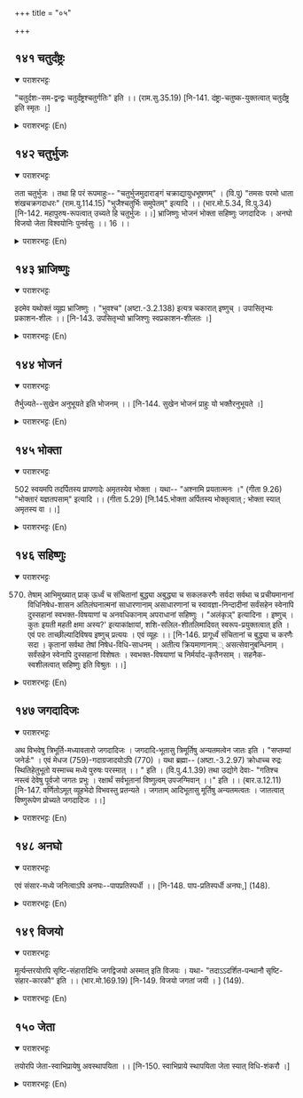 +++
title = "०५"

+++

## १४१  चतुर्दंष्ट्रः
<details open><summary>पराशरभट्टः</summary>

"चतुर्दशः-सम-द्वन्द्वः चतुर्दंष्ट्रश्चतुर्गतिः" इति ।। (राम.सु.35.19) [नि-141. दंष्ट्रा-चतुष्क-युक्तत्वात् चतुर्दंष्ट्र इति स्मृतः ।]
</details>

<details><summary>पराशरभट्टः (En)</summary>

He of four teeth. He is possessed of four teeth in His transcendental form which is the source from which all the four व्यूह-s or Emanations emerge. Hence भगवान् is known as चतुर्दंष्ट्रः. The possession of four large teeth is considered to be the special mark of a great person. Vide "Chathur-dasa-sama - dvandvah चतुर्दंष्ट्रः चतुर्गतीः ." (The eyelashes, nostrils, eyes ears, lips, chest, eyebrows, wrist, knees, testicles, hips, hands legs and heels) these fourteen, parts which are in pairs are mutually alike; रामा has four broad teeth. His gait is of four kinds like those of the lion, tiger, elephant and bull).
</details>

## १४२  चतुर्भुजः
<details open><summary>पराशरभट्टः</summary>

तता चतुर्भुजः । तथा हि परं रूपमाहुः-- "चतुर्भुजमुदाराङ्गं चक्राद्यायुधभूषणम्" । (वि.पु) "तमसः परमो धाता शंखचक्रगदाधरः" (राम.यु.114.15) "भुजैश्चतुर्भिः समुपेतम्" इत्यादि ।। (भार.मो.5.34, वि.पु.34) [नि-142. महापुरुष-रूपत्वात् उच्यते हि चतुर्भुजः ।।] भ्राजिष्णुः भोजनं भोक्ता सहिष्णुः जगदादिजः । अनघो विजयो जेता विश्वयोनिः पुनर्वसुः ।। 16 ।।
</details>

<details><summary>पराशरभट्टः (En)</summary>

He of four arms. He is four armed. They say that such is the परारूप or the Trancendental form. "He is possessed of four arms, is of a highly generous nature and has discus and other weapons and ornaments." "He who is in a place beyond darkness (the material world) and who wields the conch, discus and mace." "He who is endowed with four arms." And so on.
</details>

## १४३  भ्राजिष्णुः
<details open><summary>पराशरभट्टः</summary>

इदमेव यथोक्तं व्यूह्य भ्राजिष्णुः । "भुवश्च" (अष्टा.-3.2.138) इत्यत्र चकारात् इष्णुच् । उपासितृभ्यः प्रकाशन-शीलः ।। [नि-143. उपसितृभ्यो भ्राजिश्णुः स्वप्रकाशन-शीलतः ।]
</details>

<details><summary>पराशरभट्टः (En)</summary>

The effulgent This Transcendental form is manifested as Emanations ( व्युहा-s) described above which are effulgent. The affix 'Ishnuch" in the sense of agent having such a habit etc. comes after the root 'भूः' (to be)". It is the nature of भगवान् to show Himself to the worshippers.
</details>

## १४४  भोजनं
<details open><summary>पराशरभट्टः</summary>

तैर्भुज्यते--सुखेन अनुभूयते इति भोजनम् ।। [नि-144. सुखेन भोजनं प्राहुः यो भक्तैरनुभूयते ।]
</details>

<details><summary>पराशरभट्टः (En)</summary>

Food i.e the object of enjoyment. भगवान् is Bhओjanam since, He is enjoyed (भुज्यते) with pleasure by His worshippers.
</details>

## १४५  भोक्ता
<details open><summary>पराशरभट्टः</summary>

502 स्वयमपि तदर्पितस्य प्रापणादेः अमृतस्येव भोक्ता । यथा-- "अश्नामि प्रयतात्मनः ।" (गीता 9.26) "भोक्तारं यज्ञतपसाम्" इत्यादि ।। (गीता 5.29) [नि.145.भोक्ता अर्पितस्य भोक्तृत्वात् ; भोक्ता स्यात् अमृतस्य वा ।।]
</details>

<details><summary>पराशरभट्टः (En)</summary>

The enjoyer. He is भोक्ता since He himself enjoyes. He is भोक्ता since, He Himself enjoys, Like nectar the things offered by his worshippers. "I enjoy the offering made by him who is pure-minded." "I am the enjoyer of all sacrifices and austerities." And so on.
</details>

## १४६  सहिष्णुः
<details open><summary>पराशरभट्टः</summary>

570. तेषाम् आभिमुख्यात् प्राक् ऊर्ध्वं च संचितानां बुद्ध्या अबुद्ध्या च सकलकरणैः सर्वदा सर्वथा च प्रचीयमानानां विधिनिषेध-शासन अतिलंघनात्मनां साधारणानाम् असाधारणानां च स्वावज्ञा-निन्दादीनां सर्वंसहेन स्वेनापि दुस्सहानां स्वभक्त-विषयाणां च अनवधिकानाम् अपराधानां सहिष्णुः । "अलंकृञ्" इत्यादिना । इष्णुच् । कुतः इयती महती क्षमा अस्य?' इत्याकांक्षायां, शशि-सलिल-शीतलिमादिवत् स्वरूप-प्रयुक्तत्वात् इति । एवं परः ताच्छील्यादिविषय इष्णुच् प्रत्ययः । एवं व्यूहः ।। [नि-146. प्रागूर्ध्वं संचितानां च बुद्ध्या च करणैः सदा । कृतानां सर्वथा तेषां निषेध-विधि-साधनम् । अतीत्य क्रियमाणानाम्् असत्सेवानुबन्धिनाम् । सर्वंसहेन स्वेनापि दुस्सहानां विशेषतः । स्वभक्त-विषयाणां च निर्मर्याद-कृतैनसाम् । सहनैक-स्वशीलत्वात् सहिष्णुः इति विश्रुतः ।।]
</details>

<details><summary>पराशरभट्टः (En)</summary>

The forgiver. He is called 'सहिष्णुः' since, it is His nature to forgive the innumerable sins of people when they become well-disposed towards Him accumulated sins which have been committed before or are about to be committee later, since committed consciously or unconsciously by all the organs of sense at all times and in all ways, sins committed by not observing the injunctions or by doing acts forbidden by the शास्त्रा-s, sins that are common and uncommon, sins committed by insulting Him and abusing Him, as well as the sins towards His own devotees which He who puts up with everything, can never endure. All these He forgives. The suffix 'Ishnuch' comes after 'Alamkr', 'Sah' and other verbs in the sense of the agent having such a habit etc." If it is asked how His patience is this much and so great, the answer is given by the use of the 'Ishnuch' suffix which signifies a quality which is natural to Him even like the coolness that is natural to the moon, water and others. The व्यूह or Emanations have been dealt with thus.
</details>

## १४७  जगदादिजः
<details open><summary>पराशरभट्टः</summary>

अथ विभवेषु त्रिभूर्ति-मध्यावतारो जगदादिजः । जगदादि-भूतासु त्रिमूर्तिषु अन्यतमत्वेन जातः इति । "सप्तम्यां जनेर्डः" । एवं मेधज (759)-गदाग्रजादयोऽपि (770) । यथा ब्रह्मा-- (अष्टा.-3.2.97) क्रोधाच्च रुद्रः स्थितिहेतुभूतो यस्माच्च मध्ये पुरुषः परस्मात् ।। " इति । (वि.पु.4.1.39) तथा उद्योगे देवाः- "गतिश्च नस्त्वं देवेषु पूर्वजो जगतः प्रभुः । रक्षार्थं सर्वभूतानां विष्णुत्वम् उपजग्मिवान् ।।" इति ।। (बार.उ.12.11) [नि-147. वर्णितोऽमूत् व्यूहभेदो विभवस्तु प्रतन्यते । जगताम् आदिभूतासु मूर्तिषु अन्यतमत्वतः । जातत्वात् विष्णुरूपेण प्रोच्यते जगदादिजः ।।]
</details>

<details><summary>पराशरभट्टः (En)</summary>

He who was born at the beginning of the universe. Next the वैभवा-s are being dealt with. वैभवा-s, the Incarnation as (विष्णु) the second of the Trinity is signified by the name जगदादिजः. He is born as one of the Trinitythe three deities that are at the beginning of the world. The affix 'da' come after the verb 'Jan' (to be produced) with a past signification when the world in composition with it is in the Locative case.आदिजातः = आदिजः . The names मेधजः (759) and गदाग्रजः (770) and others also are governed by this grammatical rule. VideThe words of Brahma. "By the grace of Achyutha I am the creator of the beings of the world; by His wrath rudra is the destroyer; born of the Supreme Being between the two (myself and rudra) Parama पुरुष is the sustainer of the Universe." The gods say in the Udyओga Parva (of महाभारता ) the same thing: "Thou art our refuge; Thou art the first-born amongst the gods. Thou art the Lord of the Universe. Thou didst assume the role of विष्णु for the protection of all worlds.
</details>

## १४८  अनघो
<details open><summary>पराशरभट्टः</summary>

एवं संसार-मध्ये जनित्वाऽपि अनघः--पापप्रतिस्पर्धी ।। [नि-148. पाप-प्रतिस्पर्धी अनघः,] (148).
</details>

<details><summary>पराशरभट्टः (En)</summary>

Sinless . Though born in the midst of संसार (the material world). He is faultless, and so Anaghah. He is opposed to all sins.
</details>

## १४९  विजयो
<details open><summary>पराशरभट्टः</summary>

मूर्त्यन्तरयोरपि सृष्टि-संहारादिभिः जगद्विजयो अस्मात् इति विजयः । यथा- "तदाऽऽदर्शित-पन्थानौ सृष्टि-संहार-कारकौ" इति ।। (भार.मो.169.19) [नि-149. विजयो जगतां जयी । ] (149).
</details>

<details><summary>पराशरभट्टः (En)</summary>

Victory incarnate. He is Vijaya. The creation and destruction of the world are successfully done by the other two gods (Brahma and rudra) because of His help. The conquest of the world depends on Him. So He is Vijaya. "Guided by Him in the right way. Brahma and rudra carry out the task of creation and destruction."
</details>

## १५०  जेता
<details open><summary>पराशरभट्टः</summary>

तयोरपि जेता-स्वाभिप्रायेषु अवस्थापयिता ।। [नि-150. स्वाभिप्राये स्थापयिता जेता स्यात् विधि-शंकरौ ।]
</details>

<details><summary>पराशरभट्टः (En)</summary>

The conqueror. He conquers even those two ( Brahma and rudra) i.e. He makes them act according to His wishes.
</details>
